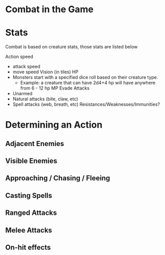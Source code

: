 # Combat in the Game
# Stats
Combat is based on creature stats, those stats are listed below

Action speed
  - attack speed
  - move speed
Vision (in tiles)
HP
  - Monsters start with a specified dice roll based on their creature type. 
    - Example: a creature that can have 2d4+4 hp will have anywhere from 6 - 12 hp 
MP
Evade
Attacks
- Unarmed
- Natural attacks (bite, claw, etc)
- Spell attacks (web, breath, etc)
Resistances/Weaknesses/Immunities?

# Determining an Action
## Adjacent Enemies
## Visible Enemies
## Approaching / Chasing / Fleeing
## Casting Spells
## Ranged Attacks
## Melee Attacks
## On-hit effects
